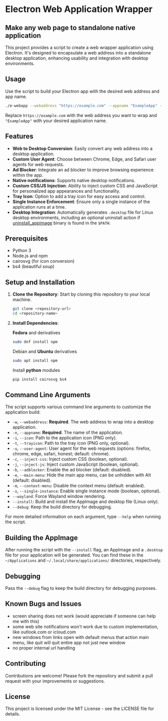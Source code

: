 # Electron Web Application Wrapper

## Make any web page to standalone native application

This project provides a script to create a web wrapper application using Electron. It's designed to encapsulate a web address into a standalone desktop application, enhancing usability and integration with desktop environments.

## Usage

Use the script to build your Electron app with the desired web address and app name.

   ```sh
   ./e-webapp --webaddress "https://example.com" --appname "ExampleApp" --install
   ```

   Replace `https://example.com` with the web address you want to wrap and `"ExampleApp"` with your desired application name.
   
## Features

- **Web to Desktop Conversion**: Easily convert any web address into a desktop application.
- **Custom User Agent**: Choose between Chrome, Edge, and Safari user agents for web requests.
- **Ad Blocker**: Integrate an ad blocker to improve browsing experience within the app.
- **Native notifications**: Supports native desktop notifications.
- **Custom CSS/JS Injection**: Ability to inject custom CSS and JavaScript for personalized app appearances and functionality.
- **Tray Icon**: Option to add a tray icon for easy access and control.
- **Single Instance Enforcement**: Ensure only a single instance of the application runs at a time.
- **Desktop Integration**: Automatically generates `.desktop` file for Linux desktop environments, including an optional uninstall action if [uninstall_appimage](https://github.com/kem-a/uninstall_appimage) binary is found in the `$PATH`.

## Prerequisites

- Python 3
- Node.js and npm
- cairosvg (for icon conversion)
- bs4 (beautiful soup)

## Setup and Installation

1. **Clone the Repository**: Start by cloning this repository to your local machine.

   ```sh
   git clone <repository-url>
   cd <repository-name>
   ```
2. **Install Dependencies**:

   **Fedora** and derivatives

   ```sh
   sudo dnf install npm
   ```
   Debian and **Ubuntu** derivatives
   
   ```sh
   sudo apt install npm
   ```
   Install **python** modules
   ```sh
   pip install cairosvg bs4
   ```


## Command Line Arguments

The script supports various command line arguments to customize the application build:

- `-w`, `--webaddress`: **Required**. The web address to wrap into a desktop application.
- `-n`, `--appname`: **Required**. The name of the application.
- `-i`, `--icon`: Path to the application icon (PNG only).
- `-t`, `--trayicon`: Path to the tray icon (PNG only, optional).
- `-u`, `--user-agent`: User agent for the web requests (options: firefox, chrome, edge, safari, honest; default: chrome).
- `-c`, `--inject-css`: Inject custom CSS (boolean, optional).
- `-j`, `--inject-js`: Inject custom JavaScript (boolean, optional).
- `-b`, `--adblocker`: Enable the ad blocker (default: disabled).
- `-e`, `--main-menu`: Hide the main app menu, can be unhidden with Alt (default: disabled).
- `-m`, `--context-menu`: Disable the context menu (default: enabled).
- `-s`, `--single-instance`: Enable single instance mode (boolean, optional).
- `--wayland`: Force Wayland window rendering.
- `--install`: Build and install the AppImage and desktop file (Linux only).
- `--debug`: Keep the build directory for debugging.

For more detailed information on each argument, type `--help` when running the script.

## Building the AppImage

After running the script with the `--install` flag, an AppImage and a `.desktop` file for your application will be generated. You can find these in the `~/Applications` and `~/.local/share/applications/` directories, respectively.

## Debugging

Pass the `--debug` flag to keep the build directory for debugging purposes.

## Known Bugs and Issues

* screen sharing does not work (would appreciate if someone can help me with this)
* some web site notifications won't work due to custom implementation, like outlook.com or icloud.com
* new windows from links open with default menus that action main menu, like quit will quit entire app not just new window
* no proper internal url handling

## Contributing

Contributions are welcome! Please fork the repository and submit a pull request with your improvements or suggestions.

## License

This project is licensed under the MIT License - see the LICENSE file for details.

